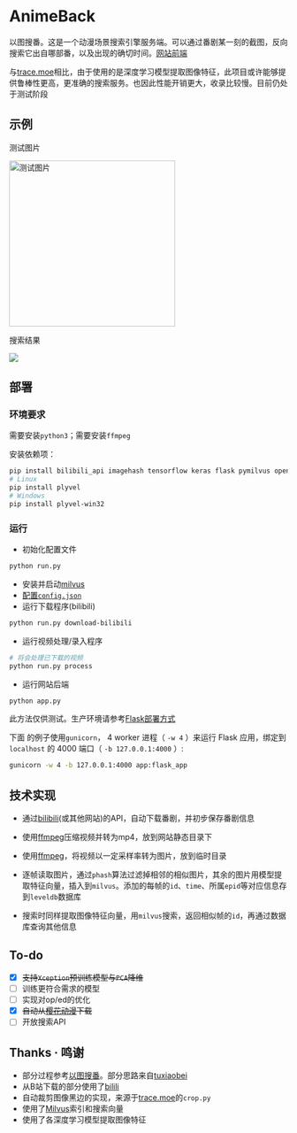 # AnimeBack

以图搜番。这是一个动漫场景搜索引擎服务端。可以通过番剧某一刻的截图，反向搜索它出自哪部番，以及出现的确切时间。[网站前端](https://anime.krytro.com)

与[trace.moe](https://github.com/soruly/trace.moe)相比，由于使用的是深度学习模型提取图像特征，此项目或许能够提供鲁棒性更高，更准确的搜索服务。也因此性能开销更大，收录比较慢。目前仍处于测试阶段

## 示例

测试图片

<img src="https://file.krytro.com:1443/AnimeBack/img/dha.webp" alt="测试图片" title="测试图片" width=300>

搜索结果

![](https://file.krytro.com:1443/AnimeBack/img/result_qd.png)

## 部署

### 环境要求

需要安装`python3`；需要安装`ffmpeg`

安装依赖项：

```bash
pip install bilibili_api imagehash tensorflow keras flask pymilvus opencv-python sklearn
# Linux
pip install plyvel
# Windows
pip install plyvel-win32
```
### 运行

- 初始化配置文件

```bash
python run.py
```

- 安装并启动[milvus](https://milvus.io/cn/)
- [配置`config.json`](config.md)
- 运行下载程序(bilibili)

```bash
python run.py download-bilibili
```

- 运行视频处理/录入程序

```bash
# 将会处理已下载的视频
python run.py process
```

- 运行网站后端

```bash
python app.py
```

此方法仅供测试。生产环境请参考[Flask部署方式](https://dormousehole.readthedocs.io/en/latest/deploying/index.html)

下面 的例子使用`gunicorn`， 4 worker 进程（ `-w 4` ）来运行 Flask 应用，绑定到 `localhost` 的 4000 端口（ `-b 127.0.0.1:4000` ）:

```bash
gunicorn -w 4 -b 127.0.0.1:4000 app:flask_app
```

## 技术实现

- 通过[bilibili](https://www.bilibili.com/)(或其他网站)的API，自动下载番剧，并初步保存番剧信息

- 使用[ffmpeg](https://ffmpeg.org/about.html)压缩视频并转为mp4，放到网站静态目录下
- 使用[ffmpeg](https://ffmpeg.org/about.html)，将视频以一定采样率转为图片，放到临时目录
- 逐帧读取图片，通过`phash`算法过滤掉相邻的相似图片，其余的图片用模型提取特征向量，插入到`milvus`。添加的每帧的`id`、`time`、所属`epid`等对应信息存到`leveldb`数据库
- 搜索时同样提取图像特征向量，用`milvus`搜索，返回相似帧的`id`，再通过数据库查询其他信息

## To-do

- [x] ~~支持`Xception`预训练模型与`PCA`降维~~
- [ ] 训练更符合需求的模型
- [ ] 实现对op/ed的优化
- [x] ~~自动从[樱花动漫](http://www.yhdm.so/)下载~~
- [ ] 开放搜索API

## Thanks · 鸣谢

- 部分过程参考[以图搜番](https://gitee.com/tuxiaobei/find_video_by_pic#https://github.com/Henryhaohao/Bilibili_video_download)。部分思路来自[tuxiaobei](https://gitee.com/tuxiaobei)
- 从B站下载的部分使用了[bilili](https://github.com/SigureMo/bilili)
- 自动裁剪图像黑边的实现，来源于[trace.moe](https://github.com/soruly/trace.moe)的`crop.py`
- 使用了[Milvus](https://milvus.io)索引和搜索向量
- 使用了各深度学习模型提取图像特征

